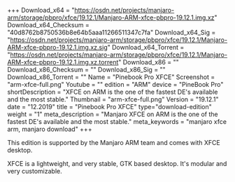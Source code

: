 +++
Download_x64 = "https://osdn.net/projects/manjaro-arm/storage/pbpro/xfce/19.12.1/Manjaro-ARM-xfce-pbpro-19.12.1.img.xz"
Download_x64_Checksum = "40d8762b8750536b8e64b5aaa11266511347c7fa"
Download_x64_Sig = "https://osdn.net/projects/manjaro-arm/storage/pbpro/xfce/19.12.1/Manjaro-ARM-xfce-pbpro-19.12.1.img.xz.sig"
Download_x64_Torrent = "https://osdn.net/projects/manjaro-arm/storage/pbpro/xfce/19.12.1/Manjaro-ARM-xfce-pbpro-19.12.1.img.xz.torrent"
Download_x86 = ""
Download_x86_Checksum = ""
Download_x86_Sig = ""
Download_x86_Torrent = ""
Name = "Pinebook Pro XFCE"
Screenshot = "arm-xfce-full.png"
Youtube = ""
edition = "ARM"
device = "PineBook Pro"
shortDescription = "XFCE on ARM is the one of the fastest DE's available and the most stable."
Thumbnail = "arm-xfce-full.png"
Version = "19.12.1"
date = "12.2019"
title = "Pinebook Pro XFCE"
type="download-edition"
weight = "1"
meta_description = "Manjaro XFCE on ARM is the one of the fastest DE's available and the most stable."
meta_keywords = "manjaro xfce arm, manjaro download"
+++

This edition is supported by the Manjaro ARM team and comes with XFCE desktop.

XFCE is a lightweight, and very stable, GTK based desktop. It's modular and very customizable.

